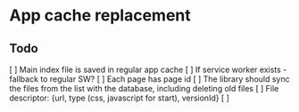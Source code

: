 # App cache replacement

## Todo
[ ] Main index file is saved in regular app cache
[ ] If service worker exists - fallback to regular SW?
[ ] Each page has page id
[ ] The library should sync the files from the list with the database, including deleting old files
[ ] File descriptor: {url, type (css, javascript for start), versionId}
[ ]